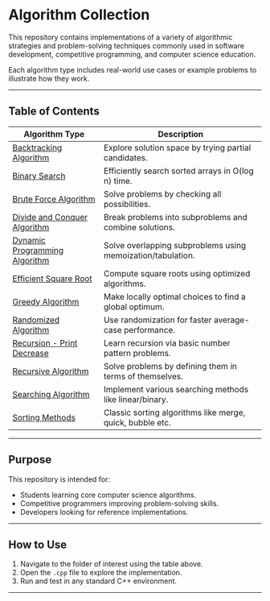 # Algorithm Collection 

This repository contains implementations of a variety of algorithmic strategies and problem-solving techniques commonly used in software development, competitive programming, and computer science education.

Each algorithm type includes real-world use cases or example problems to illustrate how they work.

---

## Table of Contents

| Algorithm Type                   | Description                                               |
|----------------------------------|-----------------------------------------------------------|
| [Backtracking Algorithm](https://github.com/nitishhsinghhh/Tips-and-Tricks-for-Programming-using-Cpp/blob/main/Algorithms/BacktrackingAlgorithm/README.md)           | Explore solution space by trying partial candidates.      |
| [Binary Search](https://github.com/nitishhsinghhh/Tips-and-Tricks-for-Programming-using-Cpp/blob/main/Algorithms/BinarySearch/README.md)                    | Efficiently search sorted arrays in O(log n) time.        |
| [Brute Force Algorithm](https://github.com/nitishhsinghhh/Tips-and-Tricks-for-Programming-using-Cpp/blob/main/Algorithms/BruteForceAlgorithm/README.md)            | Solve problems by checking all possibilities.             |
| [Divide and Conquer Algorithm](https://github.com/nitishhsinghhh/Tips-and-Tricks-for-Programming-using-Cpp/blob/main/Algorithms/DivideandConquerAlgorithm/Usecase/code.cpp)     | Break problems into subproblems and combine solutions.    |
| [Dynamic Programming Algorithm](https://github.com/nitishhsinghhh/Tips-and-Tricks-for-Programming-using-Cpp/blob/main/Algorithms/DynamicProgrammingAlgorithm/Usecase/code.cpp)    | Solve overlapping subproblems using memoization/tabulation. |
| [Efficient Square Root](https://github.com/nitishhsinghhh/Tips-and-Tricks-for-Programming-using-Cpp/blob/main/Algorithms/EfficientSquareRoot/Usecase/code.cpp)            | Compute square roots using optimized algorithms.          |
| [Greedy Algorithm](https://github.com/nitishhsinghhh/Tips-and-Tricks-for-Programming-using-Cpp/blob/main/Algorithms/GreedyAlgorithm/Usecase/code.cpp)                 | Make locally optimal choices to find a global optimum.    |
| [Randomized Algorithm](https://github.com/nitishhsinghhh/Tips-and-Tricks-for-Programming-using-Cpp/blob/main/Algorithms/RandomizedAlgorithm/Usecase/code.cpp)             | Use randomization for faster average-case performance.    |
| [Recursion - Print Decrease](https://github.com/nitishhsinghhh/Tips-and-Tricks-for-Programming-using-Cpp/blob/main/Algorithms/Recursion/Print_Decrease_Increase/code.cpp)       | Learn recursion via basic number pattern problems.        |
| [Recursive Algorithm](https://github.com/nitishhsinghhh/Tips-and-Tricks-for-Programming-using-Cpp/blob/main/Algorithms/RecursiveAlgorithm/Usecase/code.cpp)              | Solve problems by defining them in terms of themselves.   |
| [Searching Algorithm](https://github.com/nitishhsinghhh/Tips-and-Tricks-for-Programming-using-Cpp/blob/main/Algorithms/SearchingAlgorithm/Usecase/code.cpp)              | Implement various searching methods like linear/binary.   |
| [Sorting Methods](https://github.com/nitishhsinghhh/Tips-and-Tricks-for-Programming-using-Cpp/tree/main/Algorithms/sort/Sorting_Methods)                  | Classic sorting algorithms like merge, quick, bubble etc. |

---

## Purpose

This repository is intended for:
- Students learning core computer science algorithms.
- Competitive programmers improving problem-solving skills.
- Developers looking for reference implementations.

---

## How to Use

1. Navigate to the folder of interest using the table above.
2. Open the `.cpp` file to explore the implementation.
3. Run and test in any standard C++ environment.

---
